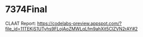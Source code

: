 # 7374Final
CLAAT Report: https://codelabs-preview.appspot.com/?file_id=11TEKjS1UTyhs9FLojAoZMWLqLfm9ahXit5ClZVN2rAY#2
